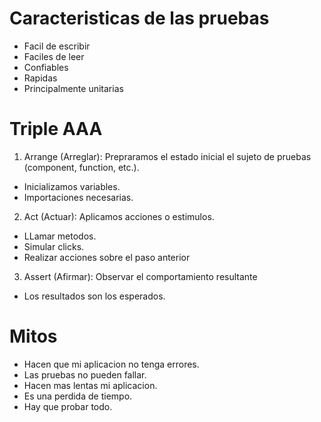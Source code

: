 # Caracteristicas de las pruebas
- Facil de escribir
- Faciles de leer
- Confiables
- Rapidas
- Principalmente unitarias

# Triple AAA #
1. Arrange (Arreglar): Prepraramos el estado inicial el sujeto de pruebas (component, function, etc.).
- Inicializamos variables.
- Importaciones necesarias.

2. Act (Actuar): Aplicamos acciones o estimulos.
- LLamar metodos.
- Simular clicks.
- Realizar acciones sobre el paso anterior

3. Assert (Afirmar): Observar el comportamiento resultante
- Los resultados son los esperados.

# Mitos
- Hacen que mi aplicacion no tenga errores.
- Las pruebas no pueden fallar.
- Hacen mas lentas mi aplicacion.
- Es una perdida de tiempo.
- Hay que probar todo.
